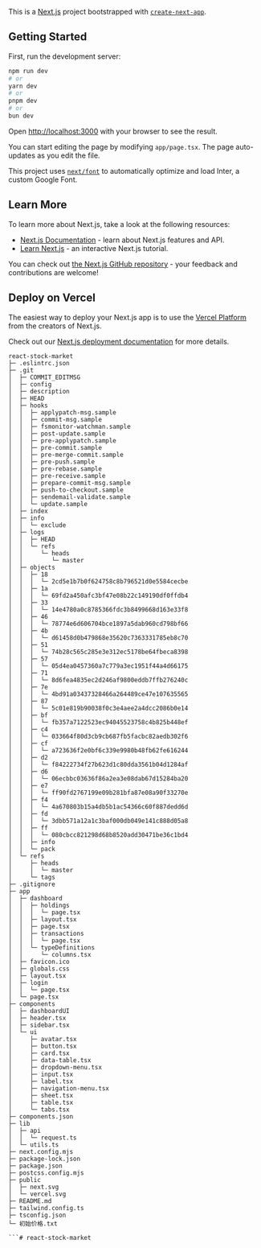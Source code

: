 This is a [Next.js](https://nextjs.org/) project bootstrapped with [`create-next-app`](https://github.com/vercel/next.js/tree/canary/packages/create-next-app).

## Getting Started

First, run the development server:

```bash
npm run dev
# or
yarn dev
# or
pnpm dev
# or
bun dev
```

Open [http://localhost:3000](http://localhost:3000) with your browser to see the result.

You can start editing the page by modifying `app/page.tsx`. The page auto-updates as you edit the file.

This project uses [`next/font`](https://nextjs.org/docs/basic-features/font-optimization) to automatically optimize and load Inter, a custom Google Font.

## Learn More

To learn more about Next.js, take a look at the following resources:

- [Next.js Documentation](https://nextjs.org/docs) - learn about Next.js features and API.
- [Learn Next.js](https://nextjs.org/learn) - an interactive Next.js tutorial.

You can check out [the Next.js GitHub repository](https://github.com/vercel/next.js/) - your feedback and contributions are welcome!

## Deploy on Vercel

The easiest way to deploy your Next.js app is to use the [Vercel Platform](https://vercel.com/new?utm_medium=default-template&filter=next.js&utm_source=create-next-app&utm_campaign=create-next-app-readme) from the creators of Next.js.

Check out our [Next.js deployment documentation](https://nextjs.org/docs/deployment) for more details.

```
react-stock-market
├─ .eslintrc.json
├─ .git
│  ├─ COMMIT_EDITMSG
│  ├─ config
│  ├─ description
│  ├─ HEAD
│  ├─ hooks
│  │  ├─ applypatch-msg.sample
│  │  ├─ commit-msg.sample
│  │  ├─ fsmonitor-watchman.sample
│  │  ├─ post-update.sample
│  │  ├─ pre-applypatch.sample
│  │  ├─ pre-commit.sample
│  │  ├─ pre-merge-commit.sample
│  │  ├─ pre-push.sample
│  │  ├─ pre-rebase.sample
│  │  ├─ pre-receive.sample
│  │  ├─ prepare-commit-msg.sample
│  │  ├─ push-to-checkout.sample
│  │  ├─ sendemail-validate.sample
│  │  └─ update.sample
│  ├─ index
│  ├─ info
│  │  └─ exclude
│  ├─ logs
│  │  ├─ HEAD
│  │  └─ refs
│  │     └─ heads
│  │        └─ master
│  ├─ objects
│  │  ├─ 18
│  │  │  └─ 2cd5e1b7b0f624758c8b796521d0e5584cecbe
│  │  ├─ 1a
│  │  │  └─ 69fd2a450afc3bf47e08b22c149190df0ffdb4
│  │  ├─ 33
│  │  │  └─ 14e4780a0c8785366fdc3b8499668d163e33f8
│  │  ├─ 46
│  │  │  └─ 78774e6d606704bce1897a5dab960cd798bf66
│  │  ├─ 4b
│  │  │  └─ d61458d0b479868e35620c7363331785eb8c70
│  │  ├─ 51
│  │  │  └─ 74b28c565c285e3e312ec5178be64fbeca8398
│  │  ├─ 57
│  │  │  └─ 05d4ea0457360a7c779a3ec1951f44a4d66175
│  │  ├─ 71
│  │  │  └─ 8d6fea4835ec2d246af9800eddb7ffb276240c
│  │  ├─ 7e
│  │  │  └─ 4bd91a03437328466a264489ce47e107635565
│  │  ├─ 87
│  │  │  └─ 5c01e819b90038f0c3e4aee2a4dcc2086b0e14
│  │  ├─ bf
│  │  │  └─ fb357a7122523ec94045523758c4b825b448ef
│  │  ├─ c4
│  │  │  └─ 033664f80d3cb9cb687fb5facbc82aedb302f6
│  │  ├─ cf
│  │  │  └─ a723636f2e0bf6c339e9980b48fb62fe616244
│  │  ├─ d2
│  │  │  └─ f84222734f27b623d1c80dda3561b04d1284af
│  │  ├─ d6
│  │  │  └─ 06ecbbc03636f86a2ea3e08dab67d15284ba20
│  │  ├─ e7
│  │  │  └─ ff90fd2767199e09b281bfa87e08a90f33270e
│  │  ├─ f4
│  │  │  └─ 4a670803b15a4db5b1ac54366c60f887dedd6d
│  │  ├─ fd
│  │  │  └─ 3dbb571a12a1c3baf000db049e141c888d05a8
│  │  ├─ ff
│  │  │  └─ 080cbcc821298d68b8520add30471be36c1bd4
│  │  ├─ info
│  │  └─ pack
│  └─ refs
│     ├─ heads
│     │  └─ master
│     └─ tags
├─ .gitignore
├─ app
│  ├─ dashboard
│  │  ├─ holdings
│  │  │  └─ page.tsx
│  │  ├─ layout.tsx
│  │  ├─ page.tsx
│  │  ├─ transactions
│  │  │  └─ page.tsx
│  │  └─ typeDefinitions
│  │     └─ columns.tsx
│  ├─ favicon.ico
│  ├─ globals.css
│  ├─ layout.tsx
│  ├─ login
│  │  └─ page.tsx
│  └─ page.tsx
├─ components
│  ├─ dashboardUI
│  ├─ header.tsx
│  ├─ sidebar.tsx
│  └─ ui
│     ├─ avatar.tsx
│     ├─ button.tsx
│     ├─ card.tsx
│     ├─ data-table.tsx
│     ├─ dropdown-menu.tsx
│     ├─ input.tsx
│     ├─ label.tsx
│     ├─ navigation-menu.tsx
│     ├─ sheet.tsx
│     ├─ table.tsx
│     └─ tabs.tsx
├─ components.json
├─ lib
│  ├─ api
│  │  └─ request.ts
│  └─ utils.ts
├─ next.config.mjs
├─ package-lock.json
├─ package.json
├─ postcss.config.mjs
├─ public
│  ├─ next.svg
│  └─ vercel.svg
├─ README.md
├─ tailwind.config.ts
├─ tsconfig.json
└─ 初始价格.txt

```# react-stock-market
